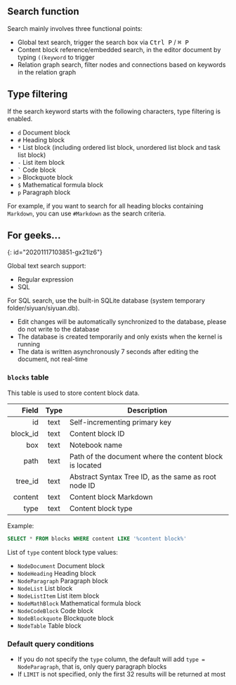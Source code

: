 ## Search function

Search mainly involves three functional points:

* Global text search, trigger the search box via <kbd>Ctrl P</kbd> / <kbd>⌘ P</kbd>
* Content block reference/embedded search, in the editor document by typing `((keyword` to trigger
* Relation graph search, filter nodes and connections based on keywords in the relation graph

## Type filtering

If the search keyword starts with the following characters, type filtering is enabled.

* `d` Document block
* `#` Heading block
* `*` List block (including ordered list block, unordered list block and task list block)
* `-` List item block
* `` ` `` Code block
* `>` Blockquote block
* `$` Mathematical formula block
* `p` Paragraph block

For example, if you want to search for all heading blocks containing `Markdown`, you can use `#Markdown` as the search criteria.

## For geeks...
{: id="20201117103851-gx21lz6"}

Global text search support:

* Regular expression
* SQL

For SQL search, use the built-in SQLite database (system temporary folder/siyuan/siyuan.db).

* Edit changes will be automatically synchronized to the database, please do not write to the database
* The database is created temporarily and only exists when the kernel is running
* The data is written asynchronously 7 seconds after editing the document, not real-time

### `blocks` table

This table is used to store content block data.

| Field | Type | Description |
| -: | :-: | - |
| id | text | Self-incrementing primary key |
| block_id | text | Content block ID |
| box | text | Notebook name |
| path | text | Path of the document where the content block is located |
| tree_id | text | Abstract Syntax Tree ID, as the same as root node ID |
| content | text | Content block Markdown |
| type | text | Content block type |

Example:

```sql
SELECT * FROM blocks WHERE content LIKE '%content block%'
```

List of `type` content block type values:

* `NodeDocument` Document block
* `NodeHeading` Heading block
* `NodeParagraph` Paragraph block
* `NodeList` List block
* `NodeListItem` List item block
* `NodeMathBlock` Mathematical formula block
* `NodeCodeBlock` Code block
* `NodeBlockquote` Blockquote block
* `NodeTable` Table block

### Default query conditions

* If you do not specify the `type` column, the default will add `type = NodeParagraph`, that is, only query paragraph blocks
* If `LIMIT` is not specified, only the first 32 results will be returned at most
